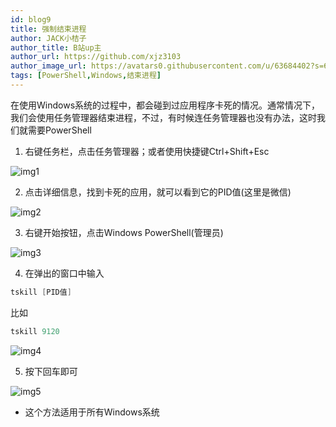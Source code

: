 ```yaml
---
id: blog9
title: 强制结束进程
author: JACK小桔子
author_title: B站up主
author_url: https://github.com/xjz3103
author_image_url: https://avatars0.githubusercontent.com/u/63684402?s=60&v=4
tags: [PowerShell,Windows,结束进程]
---
```

在使用Windows系统的过程中，都会碰到过应用程序卡死的情况。通常情况下，我们会使用任务管理器结束进程，不过，有时候连任务管理器也没有办法，这时我们就需要PowerShell
<!--truncate-->
1. 右键任务栏，点击任务管理器；或者使用快捷键Ctrl+Shift+Esc

![img1](https://s1.ax1x.com/2020/07/12/U35i0U.png "© JACK小桔子")

2. 点击详细信息，找到卡死的应用，就可以看到它的PID值(这里是微信)

![img2](https://s1.ax1x.com/2020/07/12/U3ohY4.png "© JACK小桔子")

3. 右键开始按钮，点击Windows PowerShell(管理员)

![img3](https://s1.ax1x.com/2020/07/12/U3oVQ1.png "© JACK小桔子")

4. 在弹出的窗口中输入
```PowerShell
tskill [PID值]
```
比如
```PowerShell
tskill 9120
```

![img4](https://s1.ax1x.com/2020/07/12/U3owFg.png "© JACK小桔子")

5. 按下回车即可

![img5](https://s1.ax1x.com/2020/07/12/U3ogmV.png "© JACK小桔子")

* 这个方法适用于所有Windows系统
